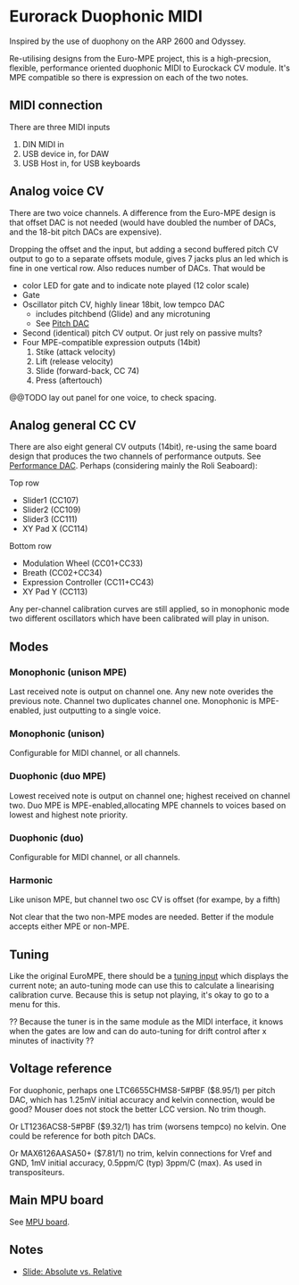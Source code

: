 # Eurorack Duophonic MIDI

Inspired by the use of duophony on the ARP 2600 and Odyssey.

Re-utilising designs from the Euro-MPE project,
this is a high-precsion, flexible, performance oriented
duophonic MIDI to Eurockack CV module.
It's MPE compatible so there is expression on each of the two notes.

## MIDI connection

There are three MIDI inputs

1. DIN MIDI in
2. USB device in, for DAW
3. USB Host in, for USB keyboards

## Analog voice CV

There are two voice channels. A difference from the Euro-MPE design is that offset DAC is not needed (would have doubled the number of DACs, and the 18-bit pitch DACs are expensive).

Dropping the offset and the input, but adding a second buffered pitch CV output to go to a separate offsets module, gives 7 jacks plus an led which is fine in one vertical row. Also reduces number of DACs. That would be

- color LED for gate and to indicate note played (12 color scale)
- Gate
- Oscillator pitch CV, highly linear 18bit, low tempco DAC
  - includes pitchbend (Glide) and any microtuning
  - See [Pitch DAC](pitch-dac.md)
- Second (identical) pitch CV output. Or just rely on passive mults?
- Four MPE-compatible expression outputs (14bit)
    1. Stike (attack velocity)
    2. Lift (release velocity)
    3. Slide (forward-back, CC 74)
    4. Press (aftertouch)

@@TODO lay out panel for one voice, to check spacing.

## Analog general CC CV

There are also eight general CV outputs (14bit), re-using the same board design that produces the two channels of performance outputs. See [Performance DAC](../performance-dac.md). Perhaps (considering mainly the Roli Seaboard):

Top row

- Slider1 (CC107)
- Slider2 (CC109)
- Slider3 (CC111)
- XY Pad X (CC114)

Bottom row

- Modulation Wheel (CC01+CC33)
- Breath (CC02+CC34)
- Expression Controller (CC11+CC43)
- XY Pad Y (CC113)

Any per-channel calibration curves are still applied, so in monophonic mode two different oscillators which have been calibrated will play in unison.

## Modes

### Monophonic (unison MPE)

Last received note is output on channel one. Any new note overides the previous note.  Channel two duplicates channel one.
Monophonic is MPE-enabled, just outputting to a single voice.

### Monophonic (unison)

Configurable for MIDI channel, or all channels.

### Duophonic (duo MPE)

Lowest received note is output on channel one; highest received on channel two. Duo MPE is MPE-enabled,allocating MPE channels to voices based on lowest and highest note priority.

### Duophonic (duo)

Configurable for MIDI channel, or all channels.

### Harmonic

Like unison MPE, but channel two osc CV is offset (for exampe, by a fifth)

Not clear that the two non-MPE modes are needed. Better if the module accepts either MPE or non-MPE.

## Tuning

Like the original EuroMPE, there should be a [tuning input](../calibration.md) which displays the current note; an auto-tuning mode can use this to calculate a linearising calibration curve. Because this is setup not playing, it's okay to go to a menu for this.

?? Because the tuner is in the same module as the MIDI interface, it knows when the gates are low and can do auto-tuning for drift control after x minutes of inactivity ??

## Voltage reference

For duophonic, perhaps one LTC6655CHMS8-5#PBF ($8.95/1) per pitch DAC, which has 1.25mV initial accuracy and kelvin connection, would be good? Mouser does not stock the better LCC version. No trim though.

Or LT1236ACS8-5#PBF ($9.32/1) has trim (worsens tempco) no kelvin. One could be reference for both pitch DACs.

Or MAX6126AASA50+ ($7.81/1) no trim, kelvin connections for Vref and GND, 1mV initial accuracy, 0.5ppm/C (typ) 3ppm/C (max). As used in transpositeurs.

## Main MPU board

See [MPU board](MPU-board.md).

## Notes

- [Slide: Absolute vs. Relative](https://support.roli.com/support/solutions/articles/36000025050-slide-absolute-vs-relative)
